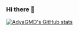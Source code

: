### Hi there 👋

[![AdyaGMD's GitHub stats](https://github-readme-stats.vercel.app/api?username=AdyaGMD&include_all_commits=true&hide=issues&theme=vue-dark)](https://github.com/anuraghazra/github-readme-stats)
